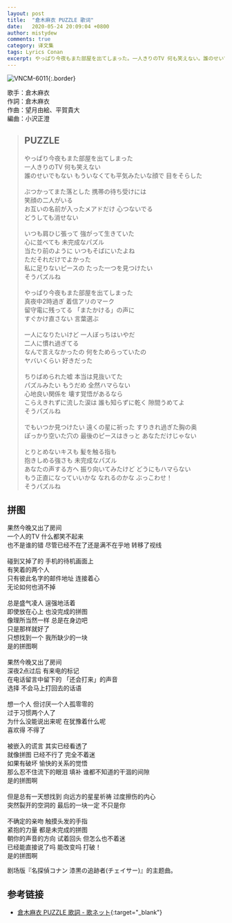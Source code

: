 ```yaml
---
layout: post
title:  "倉木麻衣 PUZZLE 歌词"
date:   2020-05-24 20:09:04 +0800
author: mistydew
comments: true
category: 译文集
tags: Lyrics Conan
excerpt: やっぱり今夜もまた部屋を出てしまった。一人きりのTV 何も笑えない。誰のせいでもない もういなくても平気みたいな顔で 目をそらした。
---
```

![VNCM-6011](https://is3-ssl.mzstatic.com/image/thumb/Music/v4/77/27/f0/7727f0dc-312e-86d1-5773-ce5c527bedc6/source/600x600bb.jpg){:.border}

歌手：倉木麻衣<br>
作詞：倉木麻衣<br>
作曲：望月由絵、平賀貴大<br>
編曲：小沢正澄

<blockquote class="lyric-original">
  <h2>PUZZLE</h2>
  <p>
    やっぱり今夜もまた部屋を出てしまった<br>
    一人きりのTV 何も笑えない<br>
    誰のせいでもない もういなくても平気みたいな顔で 目をそらした<br>
    <br>
    ぶつかってまた落とした 携帯の待ち受けには<br>
    笑顔の二人がいる<br>
    お互いの名前が入ったメアドだけ 心つないでる<br>
    どうしても消せない<br>
    <br>
    いつも肩ひじ張って 強がって生きていた<br>
    心に並べても 未完成なパズル<br>
    当たり前のように いつもそばにいたよね<br>
    ただそれだけでよかった<br>
    私に足りないピースの たった一つを見つけたい<br>
    そうパズルね<br>
    <br>
    やっぱり今夜もまた部屋を出てしまった<br>
    真夜中2時過ぎ 着信アリのマーク<br>
    留守電に残ってる 「またかける」の声に<br>
    すぐかけ直さない 言葉選ぶ<br>
    <br>
    一人になりたいけど 一人ぼっちはいやだ<br>
    二人に慣れ過ぎてる<br>
    なんで言えなかったの 何をためらっていたの<br>
    ヤバいくらい 好きだった<br>
    <br>
    ちりばめられた嘘 本当は見抜いてた<br>
    パズルみたい もうだめ 全然ハマらない<br>
    心地良い関係を 壊す覚悟があるなら<br>
    こらえきれずに流した涙は 誰も知らずに乾く 隙間うめてよ<br>
    そうパズルね<br>
    <br>
    でもいつか見つけたい 遠くの星に祈った すりきれ過ぎた胸の奥<br>
    ぽっかり空いた穴の 最後のピースはきっと あなただけじゃない<br>
    <br>
    とりとめないキスも 髪を触る指も<br>
    抱きしめる強さも 未完成なパズル<br>
    あなたの声する方へ 振り向いてみたけど どうにもハマらない<br>
    もう正直になっていいかな なれるのかな ぶっこわせ！<br>
    そうパズルね
  </p>
</blockquote>

<div class="lyric-translation">
  <h2>拼图</h2>
  <p>
    果然今晚又出了房间<br>
    一个人的TV 什么都笑不起来<br>
    也不是谁的错 尽管已经不在了还是满不在乎地 转移了视线<br>
    <br>
    碰到又掉了的 手机的待机画面上<br>
    有笑着的两个人<br>
    只有彼此名字的邮件地址 连接着心<br>
    无论如何也消不掉<br>
    <br>
    总是盛气凌人 逞强地活着<br>
    即使放在心上 也没完成的拼图<br>
    像理所当然一样 总是在身边吧<br>
    只是那样就好了<br>
    只想找到一个 我所缺少的一块<br>
    是的拼图啊<br>
    <br>
    果然今晚又出了房间<br>
    深夜2点过后 有来电的标记<br>
    在电话留言中留下的 「还会打来」的声音<br>
    选择 不会马上打回去的话语<br>
    <br>
    想一个人 但讨厌一个人孤零零的<br>
    过于习惯两个人了<br>
    为什么没能说出来呢 在犹豫着什么呢<br>
    喜欢得 不得了<br>
    <br>
    被嵌入的谎言 其实已经看透了<br>
    就像拼图 已经不行了 完全不着迷<br>
    如果有破坏 愉快的关系的觉悟<br>
    那么忍不住流下的眼泪 填补 谁都不知道的干涸的间隙<br>
    是的拼图啊<br>
    <br>
    但是总有一天想找到 向远方的星星祈祷 过度擦伤的内心<br>
    突然裂开的空洞的 最后的一块一定 不只是你<br>
    <br>
    不确定的亲吻 触摸头发的手指<br>
    紧抱的力量 都是未完成的拼图<br>
    朝你的声音的方向 试着回头 但怎么也不着迷<br>
    已经能直接说了吗 能改变吗 打破！<br>
    是的拼图啊
  </p>
</div>

剧场版『名探偵コナン 漆黒の追跡者(チェイサー)』的主题曲。

## 参考链接

* [倉木麻衣 PUZZLE 歌詞 - 歌ネット](https://www.uta-net.com/song/78163/){:target="_blank"}
